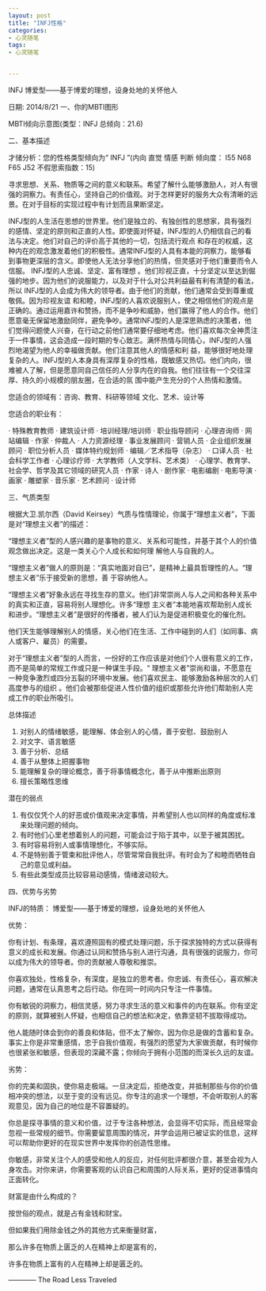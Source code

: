 ```yaml
---
layout: post
title: "INFJ性格"
categories:
- 心灵随笔
tags:
- 心灵随笔


---
```

   
INFJ 博爱型——基于博爱的理想，设身处地的关怀他人

日期:	2014/8/21
一、你的MBTI图形

MBTI倾向示意图(类型：INFJ 总倾向：21.6)

二、基本描述


才储分析：您的性格类型倾向为“ INFJ ”(内向 直觉 情感 判断 倾向度： I55 N68 F65 J52  不假思索指数：15)

寻求思想、关系、物质等之间的意义和联系。希望了解什么能够激励人，对人有很强的洞察力。有责任心，坚持自己的价值观。对于怎样更好的服务大众有清晰的远景。在对于目标的实现过程中有计划而且果断坚定。

INFJ型的人生活在思想的世界里。他们是独立的、有独创性的思想家，具有强烈的感情、坚定的原则和正直的人性。即使面对怀疑，INFJ型的人仍相信自己的看法与决定。他们对自己的评价高于其他的一切，包括流行观点 和存在的权威，这种内在的观念激发着他们的积极性。通常INFJ型的人具有本能的洞察力，能够看到事物更深层的含义。即使他人无法分享他们的热情，但灵感对于他们重要而令人信服。 INFJ型的人忠诚、坚定、富有理想 。他们珍视正直，十分坚定以至达到倔强的地步。因为他们的说服能力，以及对于什么对公共利益最有利有清楚的看法，所以 INFJ型的人会成为伟大的领导者。由于他们的贡献，他们通常会受到尊重或敬佩。因为珍视友谊 和和睦，INFJ型的人喜欢说服别人，使之相信他们的观点是正确的。通过运用嘉许和赞扬，而不是争吵和威胁，他们赢得了他人的合作。他们愿意毫无保留地激励同伴，避免争吵。通常INFJ型的人是深思熟虑的决策者，他 们觉得问题使人兴奋，在行动之前他们通常要仔细地考虑。他们喜欢每次全神贯注于一件事情，这会造成一段时期的专心致志。满怀热情与同情心，INFJ型的人强烈地渴望为他人的幸福做贡献。他们注意其他人的情感和利 益，能够很好地处理复杂的人。INFJ型的人本身具有深厚复杂的性格，既敏感又热切。他们内向，很难被人了解，但是愿意同自己信任的人分享内在的自我。他们往往有一个交往深厚、持久的小规模的朋友圈，在合适的氛 围中能产生充分的个人热情和激情。

您适合的领域有：咨询、教育、科研等领域 文化、艺术、设计等

您适合的职业有：

· 特殊教育教师
· 建筑设计师
· 培训经理/培训师
· 职业指导顾问
· 心理咨询师
· 网站编辑
· 作家
· 仲裁人
· 人力资源经理
· 事业发展顾问
· 营销人员
· 企业组织发展顾问
· 职位分析人员
· 媒体特约规划师
· 编辑／艺术指导（杂志）
· 口译人员
· 社会科学工作者
· 心理诊疗师 
· 大学教师（人文学科、艺术类）
· 心理学、教育学、社会学、哲学及其它领域的研究人员
· 作家
· 诗人
· 剧作家
· 电影编剧
· 电影导演
· 画家
· 雕塑家
· 音乐家
· 艺术顾问
· 设计师



三、气质类型



根据大卫.凯尔西（David Keirsey）气质与性情理论，你属于“理想主义者”，下面是对“理想主义者”的描述：

“理想主义者”型的人感兴趣的是事物的意义、关系和可能性，并基于其个人的价值观念做出决定。这是一类关心个人成长和如何理 解他人与自我的人。

“理想主义者”做人的原则是：“真实地面对自已”，是精神上最具哲理性的人。“理想主义者”乐于接受新的思想，善 于容纳他人。

“理想主义者”好象永远在寻找生存的意义。他们非常崇尚人与人之间和各种关系中的真实和正直，容易将别人理想化。许多“理想 主义者”本能地喜欢帮助别人成长和进步。“理想主义者”是很好的传播者，被人们认为是促进积极变化的催化剂。

他们天生能够理解别人的情感，关心他们在生活、工作中碰到的人们（如同事、病人或客户、雇员）的需要。

对于“理想主义者”型的人而言，一份好的工作应该是对他们个人很有意义的工作，而不是简单的常规工作或只是一种谋生手段。“ 理想主义者”崇尚和谐，不愿意在一种竞争激烈或四分五裂的环境中发展。他们喜欢民主、能够激励各种层次的人们高度参与的组织 。他们会被那些促进人性价值的组织或那些允许他们帮助别人完成工作的职业所吸引。

总体描述 

1. 对别人的情绪敏感，能理解、体会别人的心情，善于安慰、鼓励别人
2. 对文字、语言敏感
3. 善于分析、总结
4. 善于从整体上把握事物
5. 能理解复杂的理论概念，善于将事情概念化，善于从中推断出原则 
6. 擅长策略性思维

潜在的弱点 

1. 有仅仅凭个人的好恶或价值观来决定事情，并希望别人也以同样的角度或标准来处理问题的倾向。
2. 有时他们心里老想着别人的问题，可能会过于陷于其中，以至于被其困扰。
3. 有时容易将别人或事情理想化，不够实际。
4. 不是特别善于管束和批评他人，尽管常常自我批评。有时会为了和睦而牺牲自己的意见或利益。
5. 有些此类型成员比较容易动感情，情绪波动较大。


四、优势与劣势


INFJ的特质： 博爱型——基于博爱的理想，设身处地的关怀他人

优势：

你有计划、有条理，喜欢遵照固有的模式处理问题，乐于探求独特的方式以获得有意义的成长和发展。你通过认同和赞扬与别人进行沟通，具有很强的说服力，你可以成为伟大的领导者。你的贡献被人尊敬和推崇。

你喜欢独处，性格复杂，有深度，是独立的思考者。你忠诚、有责任心，喜欢解决问题，通常在认真思考之后行动。你在同一时间内只专注一件事情。

你有敏锐的洞察力，相信灵感，努力寻求生活的意义和事件的内在联系。你有坚定的原则，就算被别人怀疑，也相信自己的想法和决定，依靠坚韧不拔取得成功。

他人能随时体会到你的善良和体贴，但不太了解你，因为你总是做的含蓄和复杂。事实上你是非常重感情，忠于自我价值观，有强烈的愿望为大家做贡献，有时候你也很紧张和敏感，但表现的深藏不露；你倾向于拥有小范围的而深长久远的友谊。

劣势：

你的完美和固执，使你易走极端。一旦决定后，拒绝改变，并抵制那些与你的价值相冲突的想法，以至于变的没有远见。你专注的追求一个理想，不会听取别人的客观意见，因为自己的地位是不容置疑的。

你总是探寻事情的意义和价值，过于专注各种想法，会显得不切实际，而且经常会忽视一些常规的细节。你需要留意周围的情况，并学会运用已被证实的信息，这样可以帮助你更好的在现实世界中发挥你的创造性思维。

你敏感，非常关注个人的感受和他人的反应，对任何批评都很介意，甚至会视为人身攻击。对你来讲，你需要客观的认识自己和周围的人际关系，更好的促进事情向正面转化。




财富是由什么构成的？

按世俗的观点，就是占有金钱和财宝。

但如果我们用除金钱之外的其他方式来衡量财富，

那么许多在物质上匮乏的人在精神上却是富有的，

许多在物质上富有的人在精神上却是匮乏的。

———— The Road Less Traveled